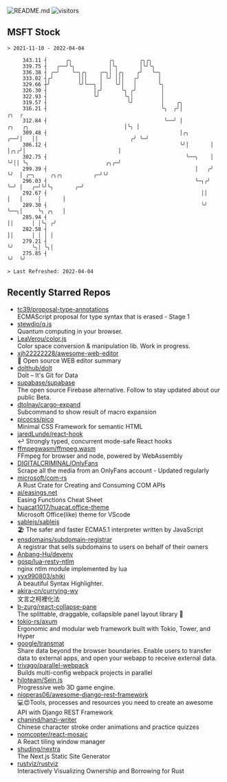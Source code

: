 ![README.md](https://github.com/Gerhut/Gerhut/workflows/README.md/badge.svg)
![visitors](https://visitors.vercel.app/Gerhut/Gerhut?token=8cf69d1f6813d272ef062726b6070c9be4ff72038cfe5a7ded7384a8da65d866)

## MSFT Stock

```
> 2021-11-10 - 2022-04-04

     343.11 ┤      ╭╮            ╭╮        ╭╮╭╮                                                                  
     339.75 ┤   ╭──╯╰╮           │╰╮       │╰╯╰╮                                                                 
     336.38 ┤ ╭─╯    ╰─╮╭╮    ╭─╮│ │╭╮    ╭╯   ╰─╮                                                               
     333.02 ┤╭╯        │││    │ ╰╯ │││   ╭╯      │                                                               
     329.66 ┼╯         ╰╯╰──╮ │    ╰╯│   │       ╰╮                                                              
     326.30 ┤               │╭╯      ╰╮ ╭╯        │                                                              
     322.93 ┤               ╰╯        ╰╮│         │                                                              
     319.57 ┤                          ╰╯         │    ╭╮                                                        
     316.21 ┤                                     ╰╮  ╭╯│                                                  ╭╮  ╭ 
     312.84 ┤                                      ╰──╯ │            ╭╮   ╭╮                               │╰╮ │ 
     309.48 ┤                                           │╭╮       ╭──╯│   ││                              ╭╯ ╰─╯ 
     306.12 ┤                                           ╰╯│       │   │╭╮╭╯│                              │      
     302.75 ┤                                             ╰──╮    │   ╰╯││ ╰╮                         ╭╮╭─╯      
     299.39 ┤                                                │   ╭╯     ╰╯  │ ╭─╮     ╭╮╭╮          ╭─╯╰╯        
     296.03 ┤                                                ╰─╮╭╯          ╰─╯ │   ╭─╯╰╯╰╮       ╭─╯            
     292.67 ┤                                                  ││               │   │     │       │              
     289.30 ┤                                                  ╰╯               ╰──╮│     ╰╮ ╭╮   │              
     285.94 ┤                                                                      ││      │ │╰╮ ╭╯              
     282.58 ┤                                                                      ││      │ │ │ │               
     279.21 ┤                                                                      ╰╯      ╰╮│ ╰╮│               
     275.85 ┤                                                                               ╰╯  ╰╯               

> Last Refreshed: 2022-04-04
```

## Recently Starred Repos

- [tc39/proposal-type-annotations](https://github.com/tc39/proposal-type-annotations)  
  ECMAScript proposal for type syntax that is erased - Stage 1
- [stewdio/q.js](https://github.com/stewdio/q.js)  
  Quantum computing in your browser.
- [LeaVerou/color.js](https://github.com/LeaVerou/color.js)  
  Color space conversion & manipulation lib. Work in progress.
- [xjh22222228/awesome-web-editor](https://github.com/xjh22222228/awesome-web-editor)  
  🔨  Open source WEB editor summary
- [dolthub/dolt](https://github.com/dolthub/dolt)  
  Dolt – It's Git for Data
- [supabase/supabase](https://github.com/supabase/supabase)  
  The open source Firebase alternative. Follow to stay updated about our public Beta.
- [dtolnay/cargo-expand](https://github.com/dtolnay/cargo-expand)  
  Subcommand to show result of macro expansion
- [picocss/pico](https://github.com/picocss/pico)  
  Minimal CSS Framework for semantic HTML
- [jaredLunde/react-hook](https://github.com/jaredLunde/react-hook)  
  ↩ Strongly typed, concurrent mode-safe React hooks
- [ffmpegwasm/ffmpeg.wasm](https://github.com/ffmpegwasm/ffmpeg.wasm)  
  FFmpeg for browser and node, powered by WebAssembly
- [DIGITALCRIMINAL/OnlyFans](https://github.com/DIGITALCRIMINAL/OnlyFans)  
  Scrape all the media from an OnlyFans account - Updated regularly
- [microsoft/com-rs](https://github.com/microsoft/com-rs)  
  A Rust Crate for Creating and Consuming COM APIs
- [ai/easings.net](https://github.com/ai/easings.net)  
  Easing Functions Cheat Sheet
- [huacat1017/huacat.office-theme](https://github.com/huacat1017/huacat.office-theme)  
  Microsoft Office(like) theme for VScode
- [sablejs/sablejs](https://github.com/sablejs/sablejs)  
  🏖️ The safer and faster ECMA5.1 interpreter written by JavaScript
- [ensdomains/subdomain-registrar](https://github.com/ensdomains/subdomain-registrar)  
  A registrar that sells subdomains to users on behalf of their owners
- [Anbang-Hu/devenv](https://github.com/Anbang-Hu/devenv)  
- [gosp/lua-resty-ntlm](https://github.com/gosp/lua-resty-ntlm)  
  nginx ntlm module implemented by lua
- [yyx990803/shiki](https://github.com/yyx990803/shiki)  
  A beautiful Syntax Highlighter.
- [akira-cn/currying-wy](https://github.com/akira-cn/currying-wy)  
  文言之柯裡化法
- [b-zurg/react-collapse-pane](https://github.com/b-zurg/react-collapse-pane)  
  The splittable, draggable, collapsible panel layout library 🎉
- [tokio-rs/axum](https://github.com/tokio-rs/axum)  
  Ergonomic and modular web framework built with Tokio, Tower, and Hyper
- [google/transmat](https://github.com/google/transmat)  
  Share data beyond the browser boundaries. Enable users to transfer data to external apps, and open your webapp to receive external data.
- [trivago/parallel-webpack](https://github.com/trivago/parallel-webpack)  
  Builds multi-config webpack projects in parallel
- [hiloteam/Sein.js](https://github.com/hiloteam/Sein.js)  
  Progressive web 3D game engine.
- [nioperas06/awesome-django-rest-framework](https://github.com/nioperas06/awesome-django-rest-framework)  
   💻😍Tools, processes and resources you need to create an awesome API with Django REST Framework
- [chanind/hanzi-writer](https://github.com/chanind/hanzi-writer)  
  Chinese character stroke order animations and practice quizzes
- [nomcopter/react-mosaic](https://github.com/nomcopter/react-mosaic)  
  A React tiling window manager
- [shuding/nextra](https://github.com/shuding/nextra)  
  The Next.js Static Site Generator
- [rustviz/rustviz](https://github.com/rustviz/rustviz)  
  Interactively Visualizing Ownership and Borrowing for Rust
